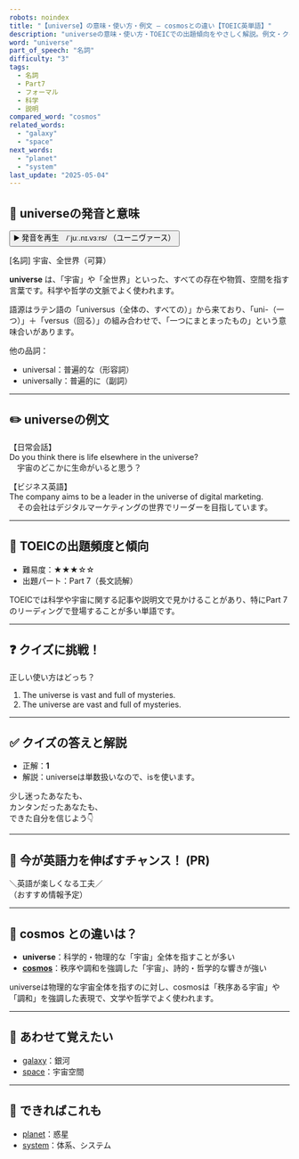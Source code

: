 ```yaml
---
robots: noindex
title: "【universe】の意味・使い方・例文 ― cosmosとの違い【TOEIC英単語】"
description: "universeの意味・使い方・TOEICでの出題傾向をやさしく解説。例文・クイズ付きでcosmosとの違いもわかりやすく学べます。"
word: "universe"
part_of_speech: "名詞"
difficulty: "3"
tags:
  - 名詞
  - Part7
  - フォーマル
  - 科学
  - 説明
compared_word: "cosmos"
related_words:
  - "galaxy"
  - "space"
next_words:
  - "planet"
  - "system"
last_update: "2025-05-04"
---
```


## 🔰 universeの発音と意味

<button class="play-audio" onclick="playTTS('universe')">
  <span class="play-audio-main">
    ▶️ 発音を再生　/ˈjuː.nɪ.vɜːrs/
  </span>
  <span class="play-audio-sub">
    （ユーニヴァース）
  </span>
</button>

[名詞] 宇宙、全世界（可算）

**universe** は、「宇宙」や「全世界」といった、すべての存在や物質、空間を指す言葉です。科学や哲学の文脈でよく使われます。

語源はラテン語の「universus（全体の、すべての）」から来ており、「uni-（一つ）」＋「versus（回る）」の組み合わせで、「一つにまとまったもの」という意味合いがあります。

他の品詞：  
- universal：普遍的な（形容詞）
- universally：普遍的に（副詞）

---

## ✏️ universeの例文

【日常会話】  
Do you think there is life elsewhere in the universe?  
　宇宙のどこかに生命がいると思う？

【ビジネス英語】  
The company aims to be a leader in the universe of digital marketing.  
　その会社はデジタルマーケティングの世界でリーダーを目指しています。

---

## 🎯 TOEICの出題頻度と傾向

- 難易度：★★★☆☆
- 出題パート：Part 7（長文読解）

TOEICでは科学や宇宙に関する記事や説明文で見かけることがあり、特にPart 7のリーディングで登場することが多い単語です。

---

## ❓ クイズに挑戦！

正しい使い方はどっち？

1. The universe is vast and full of mysteries.  
2. The universe are vast and full of mysteries.

---

## ✅ クイズの答えと解説

- 正解：**1**
- 解説：universeは単数扱いなので、isを使います。

少し迷ったあなたも、  
カンタンだったあなたも、  
できた自分を信じよう👇️

---

## 🚀 今が英語力を伸ばすチャンス！ (PR)

<div class="info-center">
＼英語が楽しくなる工夫／<br>  
（おすすめ情報予定）
</div>

---

## 🤔  cosmos との違いは？

- **universe**：科学的・物理的な「宇宙」全体を指すことが多い
- **[cosmos](/word/cosmos/)**：秩序や調和を強調した「宇宙」、詩的・哲学的な響きが強い

universeは物理的な宇宙全体を指すのに対し、cosmosは「秩序ある宇宙」や「調和」を強調した表現で、文学や哲学でよく使われます。

---

## 🧩 あわせて覚えたい

- [galaxy](/word/galaxy/)：銀河
- [space](/word/space/)：宇宙空間

---

## 📖 できればこれも

- [planet](/word/planet/)：惑星
- [system](/word/system/)：体系、システム

<!-- cvid: aid49_bid25 -->
